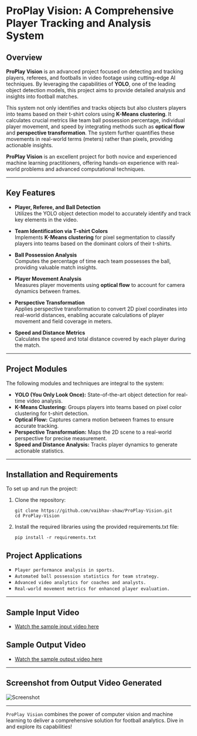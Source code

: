 # ProPlay Vision: A Comprehensive Player Tracking and Analysis System

## Overview
**ProPlay Vision** is an advanced project focused on detecting and tracking players, referees, and footballs in video footage using cutting-edge AI techniques. By leveraging the capabilities of **YOLO**, one of the leading object detection models, this project aims to provide detailed analysis and insights into football matches.

This system not only identifies and tracks objects but also clusters players into teams based on their t-shirt colors using **K-Means clustering**. It calculates crucial metrics like team ball possession percentage, individual player movement, and speed by integrating methods such as **optical flow** and **perspective transformation**. The system further quantifies these movements in real-world terms (meters) rather than pixels, providing actionable insights.

**ProPlay Vision** is an excellent project for both novice and experienced machine learning practitioners, offering hands-on experience with real-world problems and advanced computational techniques.

---

## Key Features
- **Player, Referee, and Ball Detection**  
  Utilizes the YOLO object detection model to accurately identify and track key elements in the video.

- **Team Identification via T-shirt Colors**  
  Implements **K-Means clustering** for pixel segmentation to classify players into teams based on the dominant colors of their t-shirts.

- **Ball Possession Analysis**  
  Computes the percentage of time each team possesses the ball, providing valuable match insights.

- **Player Movement Analysis**  
  Measures player movements using **optical flow** to account for camera dynamics between frames.

- **Perspective Transformation**  
  Applies perspective transformation to convert 2D pixel coordinates into real-world distances, enabling accurate calculations of player movement and field coverage in meters.

- **Speed and Distance Metrics**  
  Calculates the speed and total distance covered by each player during the match.

---

## Project Modules
The following modules and techniques are integral to the system:  
- **YOLO (You Only Look Once):** State-of-the-art object detection for real-time video analysis.  
- **K-Means Clustering:** Groups players into teams based on pixel color clustering for t-shirt detection.  
- **Optical Flow:** Captures camera motion between frames to ensure accurate tracking.  
- **Perspective Transformation:** Maps the 2D scene to a real-world perspective for precise measurement.  
- **Speed and Distance Analysis:** Tracks player dynamics to generate actionable statistics.

---

## Installation and Requirements
To set up and run the project:

1. Clone the repository:
   ```
   git clone https://github.com/vaibhav-shaw/ProPlay-Vision.git
   cd ProPlay-Vision
   ```
2. Install the required libraries using the provided requirements.txt file:
   ```
   pip install -r requirements.txt
   ```
   
## Project Applications
- `Player performance analysis in sports.`
- `Automated ball possession statistics for team strategy.`
- `Advanced video analytics for coaches and analysts.`
- `Real-world movement metrics for enhanced player evaluation.`

---

## Sample Input Video  
- [Watch the sample input video here](https://drive.google.com/file/d/1-3tPhsewcTOfkwy4FL8D04pjf1GMO7sj/view?usp=sharing)  

## Sample Output Video  
- [Watch the sample output video here](https://youtu.be/8oE5LEsg_Cs)  

---

## Screenshot from Output Video Generated
![Screenshot](screenshot.png)

---

`ProPlay Vision` combines the power of computer vision and machine learning to deliver a comprehensive solution for football analytics. Dive in and explore its capabilities!
